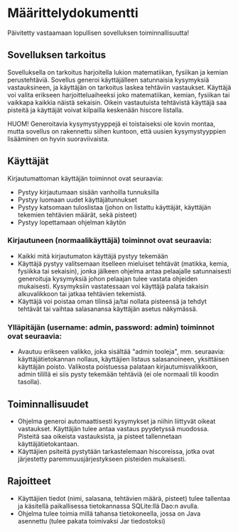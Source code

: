 # Määrittelydokumentti

Päivitetty vastaamaan lopullisen sovelluksen toiminnallisuutta!

## Sovelluksen tarkoitus

Sovelluksella on tarkoitus harjoitella lukion matematiikan, fysiikan ja kemian perustehtäviä. Sovellus
generoi käyttäjälleen satunnaisia kysymyksiä vastauksineen, ja käyttäjän on tarkoitus laskea tehtäviin
vastaukset. Käyttäjä voi valita erikseen harjoitteluaiheeksi joko matematiikan, kemian, fysiikan tai vaikkapa kaikkia näistä sekaisin. Oikein vastautuista tehtävistä käyttäjä saa pisteitä ja käyttäjät voivat kilpailla keskenään hiscore listalla.

HUOM! Generoitavia kysymystyyppejä ei toistaiseksi ole kovin montaa, mutta sovellus on rakennettu siihen kuntoon, että uusien kysymystyyppien lisääminen on hyvin suoraviivaista.


## Käyttäjät

Kirjautumattoman käyttäjän toiminnot ovat seuraavia:
- Pystyy kirjautumaan sisään vanhoilla tunnuksilla
- Pystyy luomaan uudet käyttäjätunnukset
- Pystyy katsomaan tuloslistaa (johon on listattu käyttäjät, käyttäjän tekemien tehtävien määrät, sekä pisteet)
- Pystyy lopettamaan ohjelman käytön

### Kirjautuneen (normaalikäyttäjä) toiminnot ovat seuraavia:
- Kaikki mitä kirjautumaton käyttäjä pystyy tekemään
- Käyttäjä pystyy valitsemaan itselleen mieluiset tehtävät (matikka, kemia, fysiikka tai sekaisin), jonka jälkeen ohjelma
antaa pelaajalle satunnaisesti generoituja kysymyksiä johon pelaajan tulee vastata ohjeiden mukaisesti. Kysymyksiin vastatessaan voi käyttäjä palata takaisin alkuvalikkoon tai jatkaa tehtävien tekemistä.
- Käyttäjä voi poistaa oman tilinsä ja/tai nollata pisteensä ja tehdyt tehtävät tai vaihtaa salasanansa käyttäjän asetus näkymässä.


### Ylläpitäjän (username: admin, password: admin) toiminnot ovat seuraavia:
- Avautuu erikseen valikko, joka sisältää "admin tooleja", mm. seuraavia: käyttäjätietokannan nollaus, käyttäjien listaus salasanoineen, yksittäisen käyttäjän poisto. Valikosta poistuessa palataan kirjautumisvalikkoon, admin tilillä ei siis pysty tekemään tehtäviä (ei ole normaali tili koodin tasolla).



## Toiminnallisuudet
- Ohjelma generoi automaattisesti kysymykset ja niihin liittyvät oikeat vastaukset. Käyttäjän tulee antaa vastaus pyydetyssä muodossa. Pisteitä saa oikeista vastauksista, ja pisteet tallennetaan käyttäjätietokantaan.
- Käyttäjien psiteitä pystytään tarkastelemaan hiscoreissa, jotka ovat järjestetty paremmuusjärjestykseen pisteiden mukaisesti.


## Rajoitteet
- Käyttäjien tiedot (nimi, salasana, tehtävien määrä, pisteet) tulee tallentaa ja käsitellä paikallisessa tietokannassa SQLite:llä Dao:n avulla.
- Ohjelma tulee toimia millä tahansa tietokoneella, jossa on Java asennettu (tulee pakata toimivaksi Jar tiedostoksi)
